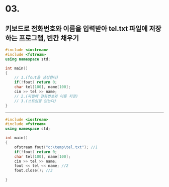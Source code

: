 # 03.
## 키보드로 전화번호와 이름을 입력받아 tel.txt 파일에 저장하는 프로그램, 빈칸 채우기
```cpp
#include <iostream>
#include <fstream>
using namespace std;

int main()
{
	// 1.(fout을 생성한다)
	if(!fout) return 0;
	char tel[100], name[100];
	cin >> tel >> name;
	// 2.(파일에 전화번호와 이름 저장)
	// 3.(스트림을 닫는다)
}
```
---
```cpp
#include <iostream>
#include <fstream>
using namespace std;

int main()
{
	ofstream fout("c:\temp\tel.txt"); //1
	if(!fout) return 0;
	char tel[100], name[100];
	cin >> tel >> name;
	fout << tel << name; //2
	fout.close(); //3
	
}
```
